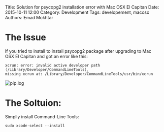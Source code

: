 Title: Solution for psycopg2 installation error with Mac OSX El Capitan
Date: 2015-10-11 12:00
Category: Development
Tags: developement, macosx
Authors: Emad Mokhtar

# The Issue

If you tried to install to install psycopg2 package after upgrading to Mac OSX El Capitan and got an error like this:     
    
```
xcrun: error: invalid active developer path (/Library/Developer/CommandLineTools), 
missing xcrun at: /Library/Developer/CommandLineTools/usr/bin/xcrun
```

![pip.log]({filename}/images/1444569163_full.png)

# The Soltuion:

Simplly install Command-Line Tools:

`sudo xcode-select --install`

